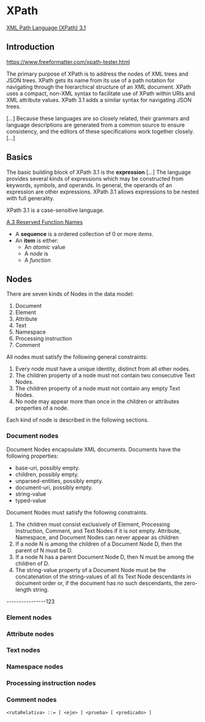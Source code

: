 # XPath

[XML Path Language (XPath) 3.1](https://www.w3.org/TR/2017/REC-xpath-31-20170321/)

## Introduction

https://www.freeformatter.com/xpath-tester.html

The primary purpose of XPath is to address the nodes of XML trees and JSON trees. XPath gets its name from its use of a path notation for navigating through the hierarchical structure of an XML document. XPath uses a compact, non-XML syntax to facilitate use of XPath within URIs and XML attribute values. XPath 3.1 adds a similar syntax for navigating JSON trees.

[...]
Because these languages are so closely related, their grammars and language descriptions are generated from a common source to ensure consistency, and the editors of these specifications work together closely.[...]

## Basics

The basic building block of XPath 3.1 is the **expression** [...] The language provides several kinds of expressions which may be constructed from keywords, symbols, and operands. In general, the operands of an expression are other expressions. XPath 3.1 allows expressions to be nested with full generality.

XPath 3.1 is a case-sensitive language.

[A.3 Reserved Function Names](https://www.w3.org/TR/2017/REC-xpath-31-20170321/#id-reserved-fn-names)

- A **sequence** is a ordered collection of 0 or more *items*.
- An **item** is either:
  - An *atomic* value
  - A *node* is 
  - A *function*

## Nodes
There are seven kinds of Nodes in the data model: 
1. Document
2. Element
3. Attribute
4. Text
5. Namespace
6. Processing instruction
7. Comment
   
All nodes must satisfy the following general constraints:
1. Every node must have a unique identity, distinct from all other nodes.
2. The children property of a node must not contain two consecutive Text Nodes.
3. The children property of a node must not contain any empty Text Nodes.
4. No node may appear more than once in the children or attributes properties of a node.

Each kind of node is described in the following sections.

### Document nodes
Document Nodes encapsulate XML documents. Documents have the following properties:
- base-uri, possibly empty.
- children, possibly empty.
- unparsed-entities, possibly empty.
- document-uri, possibly empty.
- string-value
- typed-value

Document Nodes must satisfy the following constraints.

1. The children must consist exclusively of Element, Processing Instruction, Comment, and Text Nodes if it is not empty. Attribute, Namespace, and Document Nodes can never appear as children
2. If a node N is among the children of a Document Node D, then the parent of N must be D.
3. If a node N has a parent Document Node D, then N must be among the children of D.
4. The string-value property of a Document Node must be the concatenation of the string-values of all its Text Node descendants in document order or, if the document has no such descendants, the zero-length string.

----------------123
### Element nodes
### Attribute nodes
### Text nodes
### Namespace nodes
### Processing instruction nodes
### Comment nodes

```
<rutaRelativa> ::= [ <eje> ] <prueba> [ <predicado> ]
```
